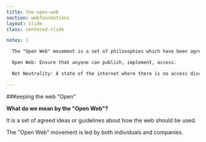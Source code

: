 ```yaml
---
title: the-open-web
section: webfoundations
layout: slide
class: centered-slide

notes: |

  The "Open Web" movement is a set of philosophies which have been agreed upon to ensure the fair and continued use of the web for everybody.

  Open Web: Ensure that anyone can publish, implement, access.

  Net Neutrality: A state of the internet where there is no access discrimination.

---
```


##Keeping the web "Open"

**What do we mean by the "Open Web"?**

It is a set of agreed ideas or guidelines about how the web should be used.

The "Open Web" movement is led by both individuals and companies.
